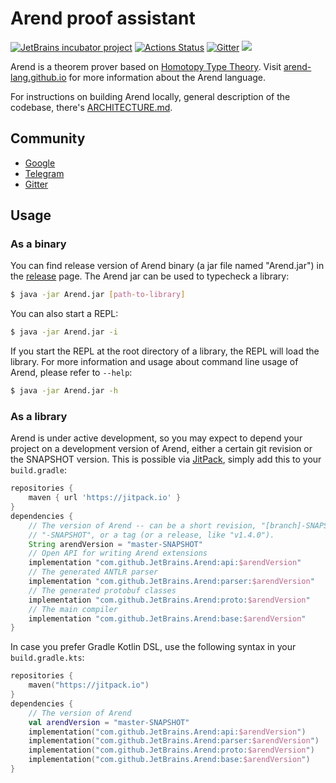 # Arend proof assistant

[![JetBrains incubator project](https://jb.gg/badges/official.svg)](https://confluence.jetbrains.com/display/ALL/JetBrains+on+GitHub)
[![Actions Status](https://github.com/JetBrains/Arend/workflows/gradle/badge.svg)](https://github.com/JetBrains/Arend/actions)
[![Gitter](https://badges.gitter.im/arend-lang/community.svg)](https://gitter.im/arend-lang/community?utm_source=badge&utm_medium=badge&utm_campaign=pr-badge)
[![](https://jitpack.io/v/JetBrains/Arend.svg)](https://jitpack.io/#JetBrains/Arend)

Arend is a theorem prover based on [Homotopy Type Theory](https://ncatlab.org/nlab/show/homotopy+type+theory).
Visit [arend-lang.github.io](https://arend-lang.github.io/) for more information about the Arend language.

For instructions on building Arend locally, general description of the codebase,
there's [ARCHITECTURE.md](ARCHITECTURE.md).

## Community

- [Google](https://groups.google.com/forum/#!forum/arend-lang)
- [Telegram](https://t.me/joinchat/GPwwsREtctsqEVs6gPeLLg)
- [Gitter](https://gitter.im/arend-lang/community)

## Usage

### As a binary

You can find release version of Arend binary (a jar file named "Arend.jar")
in the [release](https://github.com/JetBrains/Arend/releases) page.
The Arend jar can be used to typecheck a library:

```bash
$ java -jar Arend.jar [path-to-library]
```

You can also start a REPL:

```bash
$ java -jar Arend.jar -i
```

If you start the REPL at the root directory of a library, the REPL will load the library.
For more information and usage about command line usage of Arend, please refer to `--help`:

```bash
$ java -jar Arend.jar -h
```

### As a library

Arend is under active development, so you may expect to depend your project on
a development version of Arend,
either a certain git revision or the SNAPSHOT version.
This is possible via [JitPack](https://jitpack.io/#JetBrains/Arend/-SNAPSHOT),
simply add this to your `build.gradle`:

```groovy
repositories {
    maven { url 'https://jitpack.io' }
}
dependencies {
    // The version of Arend -- can be a short revision, "[branch]-SNAPSHOT",
    // "-SNAPSHOT", or a tag (or a release, like "v1.4.0").
    String arendVersion = "master-SNAPSHOT"
    // Open API for writing Arend extensions
    implementation "com.github.JetBrains.Arend:api:$arendVersion"
    // The generated ANTLR parser
    implementation "com.github.JetBrains.Arend:parser:$arendVersion"
    // The generated protobuf classes
    implementation "com.github.JetBrains.Arend:proto:$arendVersion"
    // The main compiler
    implementation "com.github.JetBrains.Arend:base:$arendVersion"
}
```

In case you prefer Gradle Kotlin DSL,
use the following syntax in your `build.gradle.kts`:

```kotlin
repositories {
    maven("https://jitpack.io")
}
dependencies {
    // The version of Arend
    val arendVersion = "master-SNAPSHOT"
    implementation("com.github.JetBrains.Arend:api:$arendVersion")
    implementation("com.github.JetBrains.Arend:parser:$arendVersion")
    implementation("com.github.JetBrains.Arend:proto:$arendVersion")
    implementation("com.github.JetBrains.Arend:base:$arendVersion")
}
```
